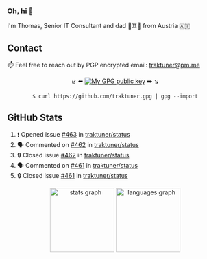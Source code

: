 ### Oh, hi 👋

I'm Thomas, Senior IT Consultant and dad 👶♊️👶 from Austria 🇦🇹

<!--
**traktuner/traktuner** is a ✨ _special_ ✨ repository because its `README.md` (this file) appears on your GitHub profile.

Here are some ideas to get you started:

- 🔭 I’m currently working on ...
- 🌱 I’m currently learning ...
- 👯 I’m looking to collaborate on ...
- 🤔 I’m looking for help with ...
- 💬 Ask me about ...
- 📫 How to reach me: ...
- 😄 Pronouns: ...
- ⚡ Fun fact: ...
-->

## Contact
📫 Feel free to reach out by PGP encrypted email:
traktuner@pm.me

<div align="center" markdown="1">

↙️ ⬅️ [![My GPG public key](https://img.shields.io/badge/PGP%20public%20key-6D4AFF?style=for-the-badge)](https://github.com/traktuner.gpg) ➡️ ↘️

```shell
$ curl https://github.com/traktuner.gpg | gpg --import
```

</div>

## GitHub Stats
<!--START_SECTION:activity-->
1. ❗ Opened issue [#463](https://github.com/traktuner/status/issues/463) in [traktuner/status](https://github.com/traktuner/status)
2. 🗣 Commented on [#462](https://github.com/traktuner/status/issues/462#issuecomment-2503304997) in [traktuner/status](https://github.com/traktuner/status)
3. 🔒 Closed issue [#462](https://github.com/traktuner/status/issues/462) in [traktuner/status](https://github.com/traktuner/status)
4. 🗣 Commented on [#461](https://github.com/traktuner/status/issues/461#issuecomment-2503304671) in [traktuner/status](https://github.com/traktuner/status)
5. 🔒 Closed issue [#461](https://github.com/traktuner/status/issues/461) in [traktuner/status](https://github.com/traktuner/status)
<!--END_SECTION:activity-->

<div align="center">
  <img src="https://github-readme-stats.vercel.app/api?username=traktuner&hide_title=false&hide_rank=false&show_icons=true&include_all_commits=true&count_private=true&disable_animations=false&theme=dracula&locale=en&hide_border=false&order=1" height="150" alt="stats graph"  />
  <img src="https://github-readme-stats.vercel.app/api/top-langs?username=traktuner&locale=en&hide_title=false&layout=compact&card_width=320&langs_count=5&theme=dracula&hide_border=false&order=2" height="150" alt="languages graph"  />
</div>
